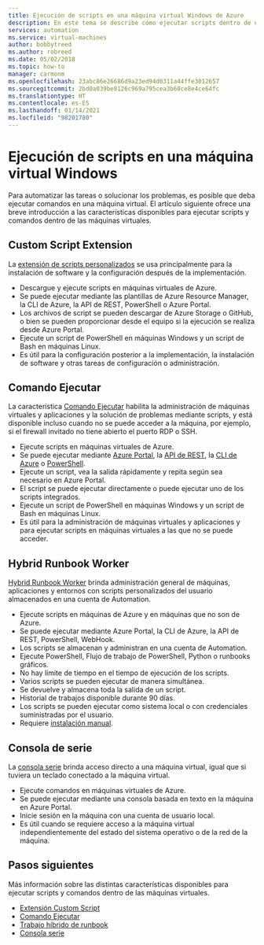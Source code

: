 ```yaml
---
title: Ejecución de scripts en una máquina virtual Windows de Azure
description: En este tema se describe cómo ejecutar scripts dentro de una máquina virtual Windows
services: automation
ms.service: virtual-machines
author: bobbytreed
ms.author: robreed
ms.date: 05/02/2018
ms.topic: how-to
manager: carmonm
ms.openlocfilehash: 23abc86e26686d9a23ed94d0311a44ffe3012657
ms.sourcegitcommit: 2bd0a039be8126c969a795cea3b60ce8e4ce64fc
ms.translationtype: HT
ms.contentlocale: es-ES
ms.lasthandoff: 01/14/2021
ms.locfileid: "98201780"
---
```

# <a name="run-scripts-in-your-windows-vm"></a>Ejecución de scripts en una máquina virtual Windows

Para automatizar las tareas o solucionar los problemas, es posible que deba ejecutar comandos en una máquina virtual. El artículo siguiente ofrece una breve introducción a las características disponibles para ejecutar scripts y comandos dentro de las máquinas virtuales.

## <a name="custom-script-extension"></a>Custom Script Extension

La [extensión de scripts personalizados](../extensions/custom-script-windows.md) se usa principalmente para la instalación de software y la configuración después de la implementación.

* Descargue y ejecute scripts en máquinas virtuales de Azure.
* Se puede ejecutar mediante las plantillas de Azure Resource Manager, la CLI de Azure, la API de REST, PowerShell o Azure Portal.
* Los archivos de script se pueden descargar de Azure Storage o GitHub, o bien se pueden proporcionar desde el equipo si la ejecución se realiza desde Azure Portal.
* Ejecute un script de PowerShell en máquinas Windows y un script de Bash en máquinas Linux.
* Es útil para la configuración posterior a la implementación, la instalación de software y otras tareas de configuración o administración.

## <a name="run-command"></a>Comando Ejecutar

La característica [Comando Ejecutar](run-command.md) habilita la administración de máquinas virtuales y aplicaciones y la solución de problemas mediante scripts, y está disponible incluso cuando no se puede acceder a la máquina, por ejemplo, si el firewall invitado no tiene abierto el puerto RDP o SSH.

* Ejecute scripts en máquinas virtuales de Azure.
* Se puede ejecutar mediante [Azure Portal](run-command.md), la [API de REST](/rest/api/compute/virtual%20machines%20run%20commands/runcommand), la [CLI de Azure](/cli/azure/vm/run-command#az-vm-run-command-invoke) o [PowerShell](/powershell/module/az.compute/invoke-azvmruncommand).
* Ejecute un script, vea la salida rápidamente y repita según sea necesario en Azure Portal.
* El script se puede ejecutar directamente o puede ejecutar uno de los scripts integrados.
* Ejecute un script de PowerShell en máquinas Windows y un script de Bash en máquinas Linux.
* Es útil para la administración de máquinas virtuales y aplicaciones y para ejecutar scripts en máquinas virtuales a las que no se puede acceder.

## <a name="hybrid-runbook-worker"></a>Hybrid Runbook Worker

[Hybrid Runbook Worker](../../automation/automation-hybrid-runbook-worker.md) brinda administración general de máquinas, aplicaciones y entornos con scripts personalizados del usuario almacenados en una cuenta de Automation.

* Ejecute scripts en máquinas de Azure y en máquinas que no son de Azure.
* Se puede ejecutar mediante Azure Portal, la CLI de Azure, la API de REST, PowerShell, WebHook.
* Los scripts se almacenan y administran en una cuenta de Automation.
* Ejecute PowerShell, Flujo de trabajo de PowerShell, Python o runbooks gráficos.
* No hay límite de tiempo en el tiempo de ejecución de los scripts.
* Varios scripts se pueden ejecutar de manera simultánea.
* Se devuelve y almacena toda la salida de un script.
* Historial de trabajos disponible durante 90 días.
* Los scripts se pueden ejecutar como sistema local o con credenciales suministradas por el usuario.
* Requiere [instalación manual](../../automation/automation-windows-hrw-install.md).

## <a name="serial-console"></a>Consola de serie

La [consola serie](../troubleshooting/serial-console-windows.md) brinda acceso directo a una máquina virtual, igual que si tuviera un teclado conectado a la máquina virtual.

* Ejecute comandos en máquinas virtuales de Azure.
* Se puede ejecutar mediante una consola basada en texto en la máquina en Azure Portal.
* Inicie sesión en la máquina con una cuenta de usuario local.
* Es útil cuando se requiere acceso a la máquina virtual independientemente del estado del sistema operativo o de la red de la máquina.

## <a name="next-steps"></a>Pasos siguientes

Más información sobre las distintas características disponibles para ejecutar scripts y comandos dentro de las máquinas virtuales.

* [Extensión Custom Script](../extensions/custom-script-windows.md)
* [Comando Ejecutar](run-command.md)
* [Trabajo híbrido de runbook](../../automation/automation-hybrid-runbook-worker.md)
* [Consola serie](../troubleshooting/serial-console-windows.md)
